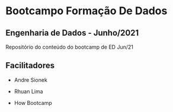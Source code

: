 # Bootcampo Formação De Dados

## Engenharia de Dados - Junho/2021

Repositório do conteúdo do bootcamp de ED Jun/21

## Facilitadores

* Andre Sionek
* Rhuan Lima

* How Bootcamp